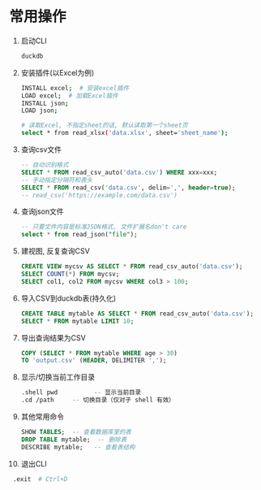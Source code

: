 # 常用操作
1. 启动CLI
   ```bash
   duckdb
   ```
2. 安装插件(以Excel为例)
   ```bash
   INSTALL excel;  # 安装excel插件
   LOAD excel;  # 加载Excel插件
   INSTALL json;
   LOAD json;
   
   # 读取Excel, 不指定sheet的话, 默认读取第一个sheet页
   select * from read_xlsx('data.xlsx', sheet='sheet_name');
   ```
3. 查询csv文件
   ```sql
   -- 自动识别格式
   SELECT * FROM read_csv_auto('data.csv') WHERE xxx=xxx;
   -- 手动指定分隔符和表头
   SELECT * FROM read_csv('data.csv', delim=',', header=true);
   -- read_csv('https://example.com/data.csv')
   ```
4. 查询json文件
   ```sql
   -- 只要文件内容是标准JSON格式, 文件扩展名don't care
   select * from read_json("file");
   ```
5. 建视图, 反复查询CSV
   ```sql
   CREATE VIEW mycsv AS SELECT * FROM read_csv_auto('data.csv');
   SELECT COUNT(*) FROM mycsv;
   SELECT col1, col2 FROM mycsv WHERE col3 > 100;
   ```
6. 导入CSV到duckdb表(持久化)
   ```sql
   CREATE TABLE mytable AS SELECT * FROM read_csv_auto('data.csv');
   SELECT * FROM mytable LIMIT 10;
   ```
7. 导出查询结果为CSV
   ```sql
   COPY (SELECT * FROM mytable WHERE age > 30) 
   TO 'output.csv' (HEADER, DELIMITER ',');
   ```
8. 显示/切换当前工作目录
   ```bash
   .shell pwd          -- 显示当前目录  
   .cd /path     -- 切换目录（仅对子 shell 有效）  
   ```
9. 其他常用命令
   ```sql
   SHOW TABLES;  -- 查看数据库里的表
   DROP TABLE mytable;  -- 删除表
   DESCRIBE mytable;   -- 查看表结构
   ```
10. 退出CLI
   ```bash
    .exit  # Ctrl+D
   ```
